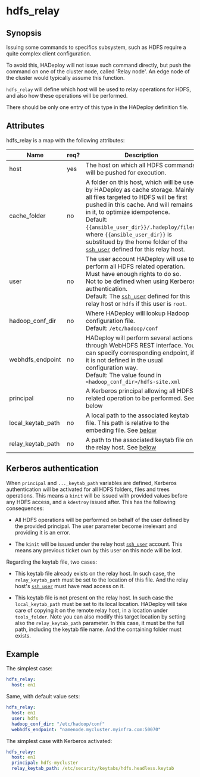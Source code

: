 # hdfs_relay

## Synopsis

Issuing some commands to specifics subsystem, such as HDFS require a quite complex client configuration.

To avoid this, HADeploy will not issue such command directly, but push the command on one of the cluster node, called ’Relay node'.
An edge node of the cluster would typically assume this function.

`hdfs_relay` will define which host will be used to relay operations for HDFS, and also how these operations will be performed.

There should be only one entry of this type in the HADeploy definition file.

## Attributes

hdfs_relay is a map with the following attributes:

Name | req? |	Description
--- | --- | ---
host|yes|The host on which all HDFS commands will be pushed for execution.
cache_folder|no|A folder on this host, which will be used by HADeploy as cache storage. Mainly, all files targeted to HDFS will be first pushed in this cache. And will remains in it, to optimize idempotence.<br>Default: `{{ansible_user_dir}}/.hadeploy/files`, where `{{ansible_user_dir}}` is substitued by the home folder of the [`ssh_user`](../inventory/hosts) defined for this relay host.
user|no|The user account HADeploy will use to perform all HDFS related operation. Must have enough rights to do so.<br>Not to be defined when using Kerberos authentication.<br>Default: The [`ssh_user`](../inventory/hosts) defined for this relay host or `hdfs` if this user is `root`.
hadoop_conf_dir|no|Where HADeploy will lookup Hadoop configuration file.<br>Default: `/etc/hadoop/conf`
webhdfs_endpoint|no|HADeploy will perform several actions through WebHDFS REST interface. You can specify corresponding endpoint, if it is not defined in the usual configuration way.<br>Default: The value found in `<hadoop_conf_dir>/hdfs-site.xml`
principal|no|A Kerberos principal allowing all HDFS related operation to be performed. See below
local_keytab_path|no|A local path to the associated keytab file. This path is relative to the embeding file. See [below](#kerberos-authentication)
relay_keytab_path|no|A path to the associated keytab file on the relay host. See [below](#kerberos-authentication)

## Kerberos authentication

When `principal` and `..._keytab_path` variables are defined, Kerberos authentication will be activated for all HDFS folders, files and trees operations. This means a `kinit` will be issued with provided values before any HDFS access, and a `kdestroy` issued after. This has the following consequences:

* All HDFS operations will be performed on behalf of the user defined by the provided principal. The user parameter become irrelevant and providing it is an error.

* The `kinit` will be issued under the relay host [`ssh_user`](../inventory/hosts) account. This means any previous ticket own by this user on this node will be lost. 

Regarding the keytab file, two cases:

* This keytab file already exists on the relay host. In such case, the `relay_keytab_path` must be set to the location of this file. And the relay host's [`ssh_user`](../inventory/hosts) must have read access on it.

* This keytab file is not present on the relay host. In such case the `local_keytab_path` must be set to its local location. HADeploy will take care of copying it on the remote relay host, in a location under `tools_folder`. Note you can also modify this target location by setting also the `relay_keytab_path` parameter. In this case, 
it must be the full path, including the keytab file name. And the containing folder must exists.

## Example

The simplest case:

```yaml
hdfs_relay:
  host: en1
```
Same, with default value sets:

```yaml
hdfs_relay:
  host: en1
  user: hdfs
  hadoop_conf_dir: "/etc/hadoop/conf"
  webhdfs_endpoint: "namenode.mycluster.myinfra.com:50070"
```
The simplest case with Kerberos activated:

```yaml
hdfs_relay:
  host: en1
  principal: hdfs-mycluster
  relay_keytab_path: /etc/security/keytabs/hdfs.headless.keytab
```
